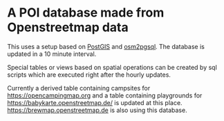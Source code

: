 # A POI database made from Openstreetmap data

This uses a setup based on [PostGIS](http://postgis.net) and [osm2pgsql](https://osm2pgsql.org).
The database is updated in a 10 minute interval.

Special tables or views based on spatial operations can be created by sql scripts which are
executed right after the hourly updates.

Currently a derived table containing campsites for
https://opencampingmap.org and a table containing
playgrounds for https://babykarte.openstreetmap.de/
is updated at this place.
https://brewmap.openstreetmap.de is also using this database.


